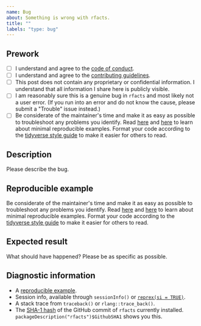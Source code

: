 ```yaml
---
name: Bug
about: Something is wrong with rfacts.
title: ""
labels: "type: bug"
---
```


## Prework

* [ ] I understand and agree to the [code of conduct](https://github.com/EliLillyCo/rfacts/blob/master/CODE_OF_CONDUCT.md).
* [ ] I understand and agree to the [contributing guidelines](https://github.com/EliLillyCo/rfacts/blob/master/CONTRIBUTING.md).
* [ ] This post does not contain any proprietary or confidential information. I understand that all information I share here is publicly visible.
* [ ] I am reasonably sure this is a genuine bug in `rfacts` and most likely not a user error. (If you run into an error and do not know the cause, please submit a "Trouble" issue instead.)
* [ ] Be considerate of the maintainer's time and make it as easy as possible to troubleshoot any problems you identify. Read [here](https://stackoverflow.com/questions/5963269/how-to-make-a-great-r-reproducible-example) and [here](https://www.tidyverse.org/help/) to learn about minimal reproducible examples. Format your code according to the [tidyverse style guide](https://style.tidyverse.org/) to make it easier for others to read.

## Description

Please describe the bug.

## Reproducible example

Be considerate of the maintainer's time and make it as easy as possible to troubleshoot any problems you identify. Read [here](https://stackoverflow.com/questions/5963269/how-to-make-a-great-r-reproducible-example) and [here](https://www.tidyverse.org/help/) to learn about minimal reproducible examples. Format your code according to the [tidyverse style guide](https://style.tidyverse.org/) to make it easier for others to read.

## Expected result

What should have happened? Please be as specific as possible.

## Diagnostic information

* A [reproducible example](https://github.com/tidyverse/reprex).
* Session info, available through `sessionInfo()` or [`reprex(si = TRUE)`](https://github.com/tidyverse/reprex).
* A stack trace from `traceback()` or `rlang::trace_back()`.
* The [SHA-1 hash](https://git-scm.com/book/en/v1/Getting-Started-Git-Basics#Git-Has-Integrity) of the GitHub commit of `rfacts` currently installed. `packageDescription("rfacts")$GithubSHA1` shows you this.
